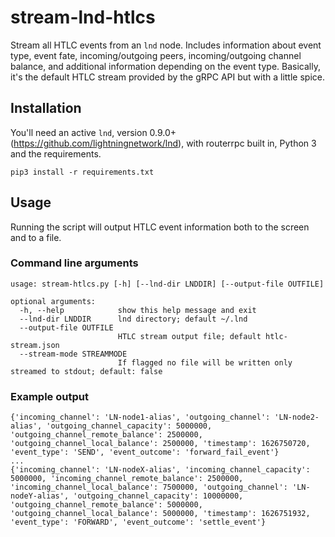 # stream-lnd-htlcs

Stream all HTLC events from an `lnd` node. Includes information about event type, event fate, incoming/outgoing peers, incoming/outgoing channel balance, and additional information depending on the event type. Basically, it's the default HTLC stream provided by the gRPC API but with a little spice.

## Installation

You'll need an active `lnd`, version 0.9.0+ (https://github.com/lightningnetwork/lnd), with routerrpc built in, Python 3 and the requirements.

```
pip3 install -r requirements.txt
```

## Usage

Running the script will output HTLC event information both to the screen and to a file.

### Command line arguments

```
usage: stream-htlcs.py [-h] [--lnd-dir LNDDIR] [--output-file OUTFILE]

optional arguments:
  -h, --help            show this help message and exit
  --lnd-dir LNDDIR      lnd directory; default ~/.lnd
  --output-file OUTFILE
                        HTLC stream output file; default htlc-stream.json
  --stream-mode STREAMMODE
                        If flagged no file will be written only streamed to stdout; default: false
```

### Example output

```
{'incoming_channel': 'LN-node1-alias', 'outgoing_channel': 'LN-node2-alias', 'outgoing_channel_capacity': 5000000, 'outgoing_channel_remote_balance': 2500000, 'outgoing_channel_local_balance': 2500000, 'timestamp': 1626750720, 'event_type': 'SEND', 'event_outcome': 'forward_fail_event'}
...
{'incoming_channel': 'LN-nodeX-alias', 'incoming_channel_capacity': 5000000, 'incoming_channel_remote_balance': 2500000, 'incoming_channel_local_balance': 7500000, 'outgoing_channel': 'LN-nodeY-alias', 'outgoing_channel_capacity': 10000000, 'outgoing_channel_remote_balance': 5000000, 'outgoing_channel_local_balance': 5000000, 'timestamp': 1626751932, 'event_type': 'FORWARD', 'event_outcome': 'settle_event'}
```
